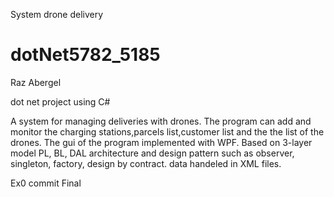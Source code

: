 System drone delivery
# dotNet5782_5185
Raz Abergel

dot net project using C#

A system for managing deliveries with drones.
The program can add and monitor the charging stations,parcels list,customer list and the the list of the drones.
The gui of the program implemented with WPF.
Based on 3-layer model PL, BL, DAL architecture and design pattern such as observer, singleton, factory, design by contract. data handeled in XML files.


Ex0 commit Final 

